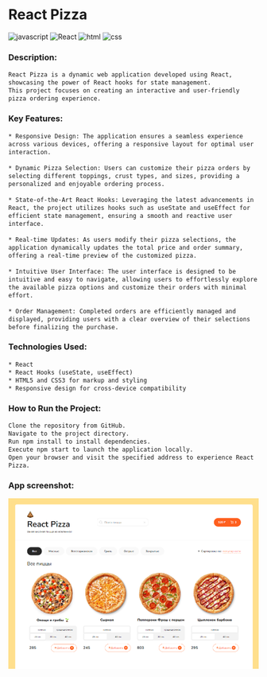 # React Pizza

![javascript](https://img.shields.io/badge/JavaScript-F7DF1E.svg?style=flat&logo=javascript&logoColor=black)
![React](https://img.shields.io/badge/React-61DAFB.svg?style=flat&logo=react&logoColor=white)
![html](https://img.shields.io/badge/HTML5-E34F26.svg?style=flat&logo=html5&logoColor=white)
![css](https://img.shields.io/badge/CSS3-1572B6.svg?style=flat&logo=css3&logoColor=white)

### Description:

    React Pizza is a dynamic web application developed using React, showcasing the power of React hooks for state management.
    This project focuses on creating an interactive and user-friendly pizza ordering experience.

### Key Features:

    * Responsive Design: The application ensures a seamless experience across various devices, offering a responsive layout for optimal user interaction.

    * Dynamic Pizza Selection: Users can customize their pizza orders by selecting different toppings, crust types, and sizes, providing a personalized and enjoyable ordering process.

    * State-of-the-Art React Hooks: Leveraging the latest advancements in React, the project utilizes hooks such as useState and useEffect for efficient state management, ensuring a smooth and reactive user interface.

    * Real-time Updates: As users modify their pizza selections, the application dynamically updates the total price and order summary, offering a real-time preview of the customized pizza.

    * Intuitive User Interface: The user interface is designed to be intuitive and easy to navigate, allowing users to effortlessly explore the available pizza options and customize their orders with minimal effort.

    * Order Management: Completed orders are efficiently managed and displayed, providing users with a clear overview of their selections before finalizing the purchase.

### Technologies Used:

    * React
    * React Hooks (useState, useEffect)
    * HTML5 and CSS3 for markup and styling
    * Responsive design for cross-device compatibility

### How to Run the Project:

    Clone the repository from GitHub.
    Navigate to the project directory.
    Run npm install to install dependencies.
    Execute npm start to launch the application locally.
    Open your browser and visit the specified address to experience React Pizza.

### App screenshot:

![App Screenshot](react-pizza.png)
